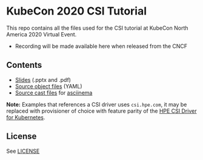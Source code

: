 # KubeCon 2020 CSI Tutorial

This repo contains all the files used for the CSI tutorial at KubeCon North America 2020 Virtual Event.

* Recording will be made available here when released from the CNCF

## Contents

* [Slides](https://github.com/datamattsson/kcna2020/blob/main/slides) (.pptx and .pdf)
* [Source object files](https://github.com/datamattsson/kcna2020/blob/main/configs) (YAML)
* [Source cast files](https://github.com/datamattsson/kcna2020/blob/main/casts) for [asciinema](https://asciinema.org/)

**Note:** Examples that references a CSI driver uses `csi.hpe.com`, it may be replaced with provisioner of choice with feature parity of the [HPE CSI Driver for Kubernetes](https://scod.hpedev.io/csi_driver/index.html).

## License

See [LICENSE](https://github.com/datamattsson/kcna2020/blob/main/LICENSE)
